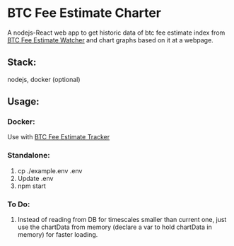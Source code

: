# BTC Fee Estimate Charter
A nodejs-React web app to get historic data of btc fee estimate index from [BTC Fee Estimate Watcher](../btc-fee-watcher/README.md) and chart graphs based on it at a webpage.  

## Stack:
nodejs, docker (optional)

## Usage:
### Docker:
   Use with [BTC Fee Estimate Tracker](./..)  
### Standalone:
  1. cp ./example.env .env
  2. Update .env
  3. npm start

### To Do:
1. Instead of reading from DB for timescales smaller than current one, just use the chartData from memory (declare a var to hold chartData in memory) for faster loading.

